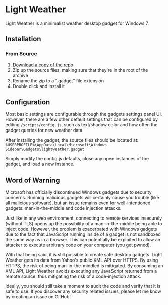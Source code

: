 # Light Weather
Light Weather is a minimalist weather desktop gadget for Windows 7.

## Installation
### From Source
1. [Download a copy of the repo](https://github.com/ScottHamper/Light-Weather/archive/master.zip)
2. Zip up the source files, making sure that they're in the root of the archive
3. Rename the zip to a ".gadget" file extension
4. Double click and install it

## Configuration
Most basic settings are configurable through the gadgets settings panel UI. However, there are a few other default settings that can be configured by editing `/scripts/config.js`, such as text/shadow color and how often the gadget queries for new weather data.

After installing the gadget, the source files should be located at:  
`%USERPROFILE%\AppData\Local\Microsoft\Windows Sidebar\Gadgets\lightweather.gadget`

Simply modify the config.js defaults, close any open instances of the gadget, and load a new instance.

## Word of Warning
Microsoft has officially discontinued Windows gadgets due to security concerns. Running malicious gadgets will certainly cause you trouble (like all malicious software), but an issue remains even for well-intentioned gadgets: man-in-the-middle and code injection attacks.

Just like in any web environment, connecting to remote services insecurely (without TLS) opens up the possibility of a man-in-the-middle being able to inject code. However, the problem is exacerbated with Windows gadgets due to the fact that JavaScript running inside of a gadget is not sandboxed the same way as in a browser. This can potentially be exploited to allow an attacker to execute arbitrary code on your computer (you get pwned).

With that being said, it is still possible to create safe desktop gadgets. Light Weather gets its data from Yahoo's public XML API over HTTPS. By using HTTPS, the risk of being man-in-the-middled is mitigated. By consuming an XML API, Light Weather avoids executing any JavaScript returned from a remote source, thus mitigating the risk of a code-injection attack.

Ideally, you should still take a moment to audit the code and verify that it is safe to use. If you discover any security related issues, please let me know by creating an issue on GitHub!